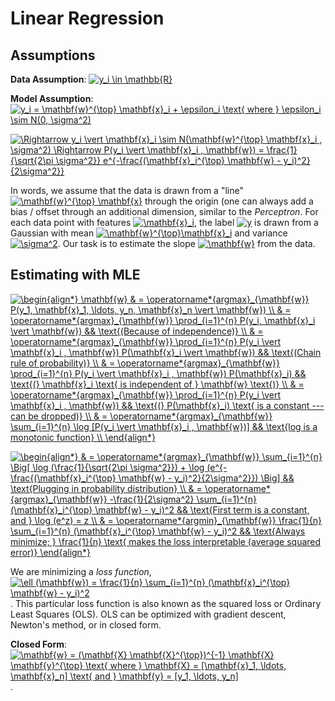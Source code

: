 # Linear Regression

## Assumptions

**Data Assumption**: <a href="https://www.codecogs.com/eqnedit.php?latex=y_i&space;\in&space;\mathbb{R}" target="_blank"><img src="https://latex.codecogs.com/gif.latex?y_i&space;\in&space;\mathbb{R}" title="y_i \in \mathbb{R}" /></a>

**Model Assumption**: <a href="https://www.codecogs.com/eqnedit.php?latex=y_i&space;=&space;\mathbf{w}^{\top}&space;\mathbf{x}_i&space;&plus;&space;\epsilon_i&space;\text{&space;where&space;}&space;\epsilon_i&space;\sim&space;N(0,&space;\sigma^2)" target="_blank"><img src="https://latex.codecogs.com/gif.latex?y_i&space;=&space;\mathbf{w}^{\top}&space;\mathbf{x}_i&space;&plus;&space;\epsilon_i&space;\text{&space;where&space;}&space;\epsilon_i&space;\sim&space;N(0,&space;\sigma^2)" title="y_i = \mathbf{w}^{\top} \mathbf{x}_i + \epsilon_i \text{ where } \epsilon_i \sim N(0, \sigma^2)" /></a>

<a href="https://www.codecogs.com/eqnedit.php?latex=\Rightarrow&space;y_i&space;\vert&space;\mathbf{x}_i&space;\sim&space;N(\mathbf{w}^{\top}&space;\mathbf{x}_i&space;,&space;\sigma^2)&space;\Rightarrow&space;P(y_i&space;\vert&space;\mathbf{x}_i&space;,&space;\mathbf{w})&space;=&space;\frac{1}{\sqrt{2\pi&space;\sigma^2}}&space;e^{-\frac{(\mathbf{x}_i^{\top}&space;\mathbf{w}&space;-&space;y_i)^2}{2\sigma^2}}" target="_blank"><img src="https://latex.codecogs.com/gif.latex?\Rightarrow&space;y_i&space;\vert&space;\mathbf{x}_i&space;\sim&space;N(\mathbf{w}^{\top}&space;\mathbf{x}_i&space;,&space;\sigma^2)&space;\Rightarrow&space;P(y_i&space;\vert&space;\mathbf{x}_i&space;,&space;\mathbf{w})&space;=&space;\frac{1}{\sqrt{2\pi&space;\sigma^2}}&space;e^{-\frac{(\mathbf{x}_i^{\top}&space;\mathbf{w}&space;-&space;y_i)^2}{2\sigma^2}}" title="\Rightarrow y_i \vert \mathbf{x}_i \sim N(\mathbf{w}^{\top} \mathbf{x}_i , \sigma^2) \Rightarrow P(y_i \vert \mathbf{x}_i , \mathbf{w}) = \frac{1}{\sqrt{2\pi \sigma^2}} e^{-\frac{(\mathbf{x}_i^{\top} \mathbf{w} - y_i)^2}{2\sigma^2}}" /></a>

In words, we assume that the data is drawn from a "line" <a href="https://www.codecogs.com/eqnedit.php?latex=\mathbf{w}^{\top}&space;\mathbf{x}" target="_blank"><img src="https://latex.codecogs.com/gif.latex?\mathbf{w}^{\top}&space;\mathbf{x}" title="\mathbf{w}^{\top} \mathbf{x}" /></a> through the origin (one can always add a bias / offset through an additional dimension, similar to the *Perceptron*. For each data point with features <a href="https://www.codecogs.com/eqnedit.php?latex=\mathbf{x}_i" target="_blank"><img src="https://latex.codecogs.com/gif.latex?\mathbf{x}_i" title="\mathbf{x}_i" /></a>, the label <a href="https://www.codecogs.com/eqnedit.php?latex=y" target="_blank"><img src="https://latex.codecogs.com/gif.latex?y" title="y" /></a> is drawn from a Gaussian with mean <a href="https://www.codecogs.com/eqnedit.php?latex=\mathbf{w}^{\top}\mathbf{x}_i" target="_blank"><img src="https://latex.codecogs.com/gif.latex?\mathbf{w}^{\top}\mathbf{x}_i" title="\mathbf{w}^{\top}\mathbf{x}_i" /></a> and variance <a href="https://www.codecogs.com/eqnedit.php?latex=\sigma^2" target="_blank"><img src="https://latex.codecogs.com/gif.latex?\sigma^2" title="\sigma^2" /></a>. Our task is to estimate the slope <a href="https://www.codecogs.com/eqnedit.php?latex=\mathbf{w}" target="_blank"><img src="https://latex.codecogs.com/gif.latex?\mathbf{w}" title="\mathbf{w}" /></a> from the data.

## Estimating with MLE

<a href="https://www.codecogs.com/eqnedit.php?latex=\begin{align*}&space;\mathbf{w}&space;&&space;=&space;\operatorname*{argmax}_{\mathbf{w}}&space;P(y_1,&space;\mathbf{x}_1,&space;\ldots,&space;y_n,&space;\mathbf{x}_n&space;\vert&space;\mathbf{w})&space;\\&space;&&space;=&space;\operatorname*{argmax}_{\mathbf{w}}&space;\prod_{i=1}^{n}&space;P(y_i,&space;\mathbf{x}_i&space;\vert&space;\mathbf{w})&space;&&&space;\text{(Because&space;of&space;independence)}&space;\\&space;&&space;=&space;\operatorname*{argmax}_{\mathbf{w}}&space;\prod_{i=1}^{n}&space;P(y_i&space;\vert&space;\mathbf{x}_i&space;,&space;\mathbf{w})&space;P(\mathbf{x}_i&space;\vert&space;\mathbf{w})&space;&&&space;\text{(Chain&space;rule&space;of&space;probability)}&space;\\&space;&&space;=&space;\operatorname*{argmax}_{\mathbf{w}}&space;\prod_{i=1}^{n}&space;P(y_i&space;\vert&space;\mathbf{x}_i&space;,&space;\mathbf{w})&space;P(\mathbf{x}_i)&space;&&&space;\text{(}&space;\mathbf{x}_i&space;\text{&space;is&space;independent&space;of&space;}&space;\mathbf{w}&space;\text{)}&space;\\&space;&&space;=&space;\operatorname*{argmax}_{\mathbf{w}}&space;\prod_{i=1}^{n}&space;P(y_i&space;\vert&space;\mathbf{x}_i&space;,&space;\mathbf{w})&space;&&&space;\text{(}&space;P(\mathbf{x}_i)&space;\text{&space;is&space;a&space;constant&space;---&space;can&space;be&space;dropped)}&space;\\&space;&&space;=&space;\operatorname*{argmax}_{\mathbf{w}}&space;\sum_{i=1}^{n}&space;\log&space;[P(y_i&space;\vert&space;\mathbf{x}_i&space;,&space;\mathbf{w})]&space;&&&space;\text{log&space;is&space;a&space;monotonic&space;function}&space;\\&space;\end{align*}" target="_blank"><img src="https://latex.codecogs.com/gif.latex?\begin{align*}&space;\mathbf{w}&space;&&space;=&space;\operatorname*{argmax}_{\mathbf{w}}&space;P(y_1,&space;\mathbf{x}_1,&space;\ldots,&space;y_n,&space;\mathbf{x}_n&space;\vert&space;\mathbf{w})&space;\\&space;&&space;=&space;\operatorname*{argmax}_{\mathbf{w}}&space;\prod_{i=1}^{n}&space;P(y_i,&space;\mathbf{x}_i&space;\vert&space;\mathbf{w})&space;&&&space;\text{(Because&space;of&space;independence)}&space;\\&space;&&space;=&space;\operatorname*{argmax}_{\mathbf{w}}&space;\prod_{i=1}^{n}&space;P(y_i&space;\vert&space;\mathbf{x}_i&space;,&space;\mathbf{w})&space;P(\mathbf{x}_i&space;\vert&space;\mathbf{w})&space;&&&space;\text{(Chain&space;rule&space;of&space;probability)}&space;\\&space;&&space;=&space;\operatorname*{argmax}_{\mathbf{w}}&space;\prod_{i=1}^{n}&space;P(y_i&space;\vert&space;\mathbf{x}_i&space;,&space;\mathbf{w})&space;P(\mathbf{x}_i)&space;&&&space;\text{(}&space;\mathbf{x}_i&space;\text{&space;is&space;independent&space;of&space;}&space;\mathbf{w}&space;\text{)}&space;\\&space;&&space;=&space;\operatorname*{argmax}_{\mathbf{w}}&space;\prod_{i=1}^{n}&space;P(y_i&space;\vert&space;\mathbf{x}_i&space;,&space;\mathbf{w})&space;&&&space;\text{(}&space;P(\mathbf{x}_i)&space;\text{&space;is&space;a&space;constant&space;---&space;can&space;be&space;dropped)}&space;\\&space;&&space;=&space;\operatorname*{argmax}_{\mathbf{w}}&space;\sum_{i=1}^{n}&space;\log&space;[P(y_i&space;\vert&space;\mathbf{x}_i&space;,&space;\mathbf{w})]&space;&&&space;\text{log&space;is&space;a&space;monotonic&space;function}&space;\\&space;\end{align*}" title="\begin{align*} \mathbf{w} & = \operatorname*{argmax}_{\mathbf{w}} P(y_1, \mathbf{x}_1, \ldots, y_n, \mathbf{x}_n \vert \mathbf{w}) \\ & = \operatorname*{argmax}_{\mathbf{w}} \prod_{i=1}^{n} P(y_i, \mathbf{x}_i \vert \mathbf{w}) && \text{(Because of independence)} \\ & = \operatorname*{argmax}_{\mathbf{w}} \prod_{i=1}^{n} P(y_i \vert \mathbf{x}_i , \mathbf{w}) P(\mathbf{x}_i \vert \mathbf{w}) && \text{(Chain rule of probability)} \\ & = \operatorname*{argmax}_{\mathbf{w}} \prod_{i=1}^{n} P(y_i \vert \mathbf{x}_i , \mathbf{w}) P(\mathbf{x}_i) && \text{(} \mathbf{x}_i \text{ is independent of } \mathbf{w} \text{)} \\ & = \operatorname*{argmax}_{\mathbf{w}} \prod_{i=1}^{n} P(y_i \vert \mathbf{x}_i , \mathbf{w}) && \text{(} P(\mathbf{x}_i) \text{ is a constant --- can be dropped)} \\ & = \operatorname*{argmax}_{\mathbf{w}} \sum_{i=1}^{n} \log [P(y_i \vert \mathbf{x}_i , \mathbf{w})] && \text{log is a monotonic function} \\ \end{align*}" /></a>

<a href="https://www.codecogs.com/eqnedit.php?latex=\begin{align*}&space;&&space;=&space;\operatorname*{argmax}_{\mathbf{w}}&space;\sum_{i=1}^{n}&space;\Big[&space;\log&space;(\frac{1}{\sqrt{2\pi&space;\sigma^2}})&space;&plus;&space;\log&space;(e^{-\frac{(\mathbf{x}_i^{\top}&space;\mathbf{w}&space;-&space;y_i)^2}{2\sigma^2}})&space;\Big]&space;&&&space;\text{Plugging&space;in&space;probability&space;distribution}&space;\\&space;&&space;=&space;\operatorname*{argmax}_{\mathbf{w}}&space;-\frac{1}{2\sigma^2}&space;\sum_{i=1}^{n}&space;(\mathbf{x}_i^{\top}&space;\mathbf{w}&space;-&space;y_i)^2&space;&&&space;\text{First&space;term&space;is&space;a&space;constant,&space;and&space;}&space;\log&space;(e^z)&space;=&space;z&space;\\&space;&&space;=&space;\operatorname*{argmin}_{\mathbf{w}}&space;\frac{1}{n}&space;\sum_{i=1}^{n}&space;(\mathbf{x}_i^{\top}&space;\mathbf{w}&space;-&space;y_i)^2&space;&&&space;\text{Always&space;minimize;&space;}&space;\frac{1}{n}&space;\text{&space;makes&space;the&space;loss&space;interpretable&space;(average&space;squared&space;error)}&space;\end{align*}" target="_blank"><img src="https://latex.codecogs.com/gif.latex?\begin{align*}&space;&&space;=&space;\operatorname*{argmax}_{\mathbf{w}}&space;\sum_{i=1}^{n}&space;\Big[&space;\log&space;(\frac{1}{\sqrt{2\pi&space;\sigma^2}})&space;&plus;&space;\log&space;(e^{-\frac{(\mathbf{x}_i^{\top}&space;\mathbf{w}&space;-&space;y_i)^2}{2\sigma^2}})&space;\Big]&space;&&&space;\text{Plugging&space;in&space;probability&space;distribution}&space;\\&space;&&space;=&space;\operatorname*{argmax}_{\mathbf{w}}&space;-\frac{1}{2\sigma^2}&space;\sum_{i=1}^{n}&space;(\mathbf{x}_i^{\top}&space;\mathbf{w}&space;-&space;y_i)^2&space;&&&space;\text{First&space;term&space;is&space;a&space;constant,&space;and&space;}&space;\log&space;(e^z)&space;=&space;z&space;\\&space;&&space;=&space;\operatorname*{argmin}_{\mathbf{w}}&space;\frac{1}{n}&space;\sum_{i=1}^{n}&space;(\mathbf{x}_i^{\top}&space;\mathbf{w}&space;-&space;y_i)^2&space;&&&space;\text{Always&space;minimize;&space;}&space;\frac{1}{n}&space;\text{&space;makes&space;the&space;loss&space;interpretable&space;(average&space;squared&space;error)}&space;\end{align*}" title="\begin{align*} & = \operatorname*{argmax}_{\mathbf{w}} \sum_{i=1}^{n} \Big[ \log (\frac{1}{\sqrt{2\pi \sigma^2}}) + \log (e^{-\frac{(\mathbf{x}_i^{\top} \mathbf{w} - y_i)^2}{2\sigma^2}}) \Big] && \text{Plugging in probability distribution} \\ & = \operatorname*{argmax}_{\mathbf{w}} -\frac{1}{2\sigma^2} \sum_{i=1}^{n} (\mathbf{x}_i^{\top} \mathbf{w} - y_i)^2 && \text{First term is a constant, and } \log (e^z) = z \\ & = \operatorname*{argmin}_{\mathbf{w}} \frac{1}{n} \sum_{i=1}^{n} (\mathbf{x}_i^{\top} \mathbf{w} - y_i)^2 && \text{Always minimize; } \frac{1}{n} \text{ makes the loss interpretable (average squared error)} \end{align*}" /></a>

We are minimizing a *loss function*, <a href="https://www.codecogs.com/eqnedit.php?latex=\ell&space;(\mathbf{w})&space;=&space;\frac{1}{n}&space;\sum_{i=1}^{n}&space;(\mathbf{x}_i^{\top}&space;\mathbf{w}&space;-&space;y_i)^2" target="_blank"><img src="https://latex.codecogs.com/gif.latex?\ell&space;(\mathbf{w})&space;=&space;\frac{1}{n}&space;\sum_{i=1}^{n}&space;(\mathbf{x}_i^{\top}&space;\mathbf{w}&space;-&space;y_i)^2" title="\ell (\mathbf{w}) = \frac{1}{n} \sum_{i=1}^{n} (\mathbf{x}_i^{\top} \mathbf{w} - y_i)^2" /></a>. This particular loss function is also known as the squared loss or Ordinary Least Squares (OLS). OLS can be optimized with gradient descent, Newton's method, or in closed form.

**Closed Form**: <a href="https://www.codecogs.com/eqnedit.php?latex=\mathbf{w}&space;=&space;(\mathbf{X}&space;\mathbf{X}^{\top})^{-1}&space;\mathbf{X}&space;\mathbf{y}^{\top}&space;\text{&space;where&space;}&space;\mathbf{X}&space;=&space;[\mathbf{x}_1,&space;\ldots,&space;\mathbf{x}_n]&space;\text{&space;and&space;}&space;\mathbf{y}&space;=&space;[y_1,&space;\ldots,&space;y_n]" target="_blank"><img src="https://latex.codecogs.com/gif.latex?\mathbf{w}&space;=&space;(\mathbf{X}&space;\mathbf{X}^{\top})^{-1}&space;\mathbf{X}&space;\mathbf{y}^{\top}&space;\text{&space;where&space;}&space;\mathbf{X}&space;=&space;[\mathbf{x}_1,&space;\ldots,&space;\mathbf{x}_n]&space;\text{&space;and&space;}&space;\mathbf{y}&space;=&space;[y_1,&space;\ldots,&space;y_n]" title="\mathbf{w} = (\mathbf{X} \mathbf{X}^{\top})^{-1} \mathbf{X} \mathbf{y}^{\top} \text{ where } \mathbf{X} = [\mathbf{x}_1, \ldots, \mathbf{x}_n] \text{ and } \mathbf{y} = [y_1, \ldots, y_n]" /></a>.





















